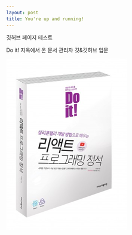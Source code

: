 ```yaml
---
layout: post
title: You're up and running!
---
```


깃허브 페이지 테스트

Do it! 지옥에서 온 문서 관리자 깃&깃허브 입문

![이미지](/images/react.jpg)
